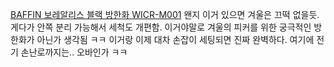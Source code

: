 [BAFFIN 보레알리스 블랙 방한화 WICR-M001](https://www.campingpapa.co.kr/shop/goods/goods_view.php?goodsno=64968&category=057001006)
왠지 이거 있으면 겨울은 끄떡 없을듯. 게다가 안쪽 분리 가능해서 세척도 개편함. 이거야말로 겨울의 피커를 위한 궁극적인 방한화가 아닌가 생각됨 ㅋㅋ 이거랑 이제 대차 손잡이 세팅되면 진짜 완벽하다. 여기에 전기 손난로까지는.. 오바인가 ㅋㅋ